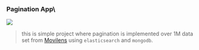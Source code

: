 ### Pagination App\
![](src/assests/Peek%202020-04-19%2022-10.gif)

> this is simple project where pagination is implemented over 1M data set from [Movilens](https://grouplens.org/datasets/movielens/) using `elasticsearch` and `mongodb`.
